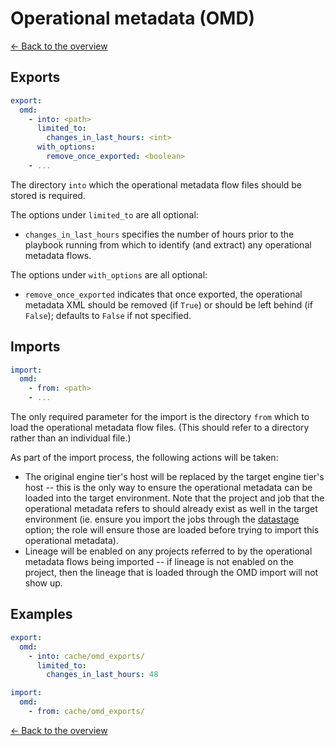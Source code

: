 # Operational metadata (OMD)

[<- Back to the overview](../README.md)

## Exports

```yml
export:
  omd:
    - into: <path>
      limited_to:
        changes_in_last_hours: <int>
      with_options:
        remove_once_exported: <boolean>
    - ...
```

The directory `into` which the operational metadata flow files should be stored is required.

The options under `limited_to` are all optional:

- `changes_in_last_hours` specifies the number of hours prior to the playbook running from which to identify (and extract) any operational metadata flows.

The options under `with_options` are all optional:

- `remove_once_exported` indicates that once exported, the operational metadata XML should be removed (if `True`) or should be left behind (if `False`); defaults to `False` if not specified.

## Imports

```yml
import:
  omd:
    - from: <path>
    - ...
```

The only required parameter for the import is the directory `from` which to load the operational metadata flow files. (This should refer to a directory rather than an individual file.)

As part of the import process, the following actions will be taken:

- The original engine tier's host will be replaced by the target engine tier's host -- this is the only way to ensure the operational metadata can be loaded into the target environment. Note that the project and job that the operational metadata refers to should already exist as well in the target environment (ie. ensure you import the jobs through the [datastage](datastage.md) option; the role will ensure those are loaded before trying to import this operational metadata).
- Lineage will be enabled on any projects referred to by the operational metadata flows being imported -- if lineage is not enabled on the project, then the lineage that is loaded through the OMD import will not show up.

## Examples

```yml
export:
  omd:
    - into: cache/omd_exports/
      limited_to:
        changes_in_last_hours: 48

import:
  omd:
    - from: cache/omd_exports/
```

[<- Back to the overview](../README.md)
